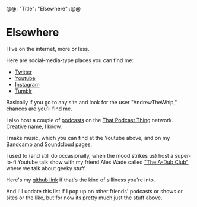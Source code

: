 @@: "Title": "Elsewhere" :@@

# Elsewhere

I live on the internet, more or less. 

Here are social-media-type places you can find me:

* [Twitter](https://twitter.com/andrewthewhip)
* [Youtube](https://youtube.com/andrewthewhip)
* [Instagram](https://instagram.com/andrewthewhip)
* [Tumblr](https://andrewthewhip.tumblr.com)

Basically if you go to any site and look for the user "AndrewTheWhip," chances are you'll find me.

I also host a couple of [podcasts](/podcast) on the [That Podcast Thing](https://thatpodcastthing.com) network. Creative name, I know.

I make music, which you can find at the Youtube above, and on my [Bandcamp](https://andrewwhipple.bandcamp.com) and [Soundcloud](https://soundcloud.com/andrewthewhip) pages.

I used to (and still do occasionally, when the mood strikes us) host a super-lo-fi Youtube talk show with my friend Alex Wade called ["The A-Dub Club"](https://youtube.com/theadubclub) where we talk about geeky stuff.

Here's my [github link](https://github.com/andrewwhipple) if that's the kind of silliness you're into.

And I'll update this list if I pop up on other friends' podcasts or shows or sites or the like, but for now its pretty much just the stuff above.